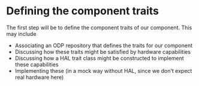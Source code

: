 # Defining the component traits

The first step will be to define the component traits of our component.
This may include
- Associating an ODP repository that defines the traits for our component
- Discussing how these traits might be satisfied by hardware capabilities
- Discussing how a HAL trait class might be constructed to implement these capabilities
- Implementing these (in a mock way without HAL, since we don't expect real hardware here)